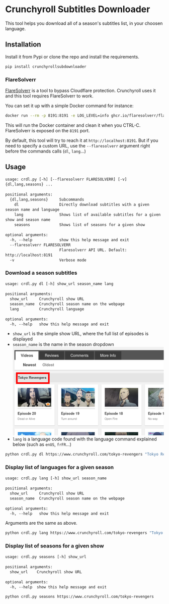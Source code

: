 # Crunchyroll Subtitles Downloader

This tool helps you download all of a season's subtitles list, in your choosen language.

## Installation

Install it from Pypi or clone the repo and install the requirements.

```bash
pip install crunchyrollsubdownloader
```

### FlareSolverr

[FlareSolverr](https://github.com/FlareSolverr/FlareSolverr) is a tool to bypass Cloudflare protection. Crunchyroll uses it and this tool requires FlareSolverr to work.

You can set it up with a simple Docker command for instance:

```bash
docker run --rm -p 8191:8191 -e LOG_LEVEL=info ghcr.io/flaresolverr/flaresolverr:latest
```

This will run the Docker container and clean it when you CTRL-C. FlareSolverr is exposed on the `8191` port.

By default, this tool will try to reach it at `http://localhost:8191`. But if you need to specify a custom URL, use the `--flaresolverr` argument right before the commands calls (`dl`, `lang`...)

## Usage

```
usage: crdl.py [-h] [--flaresolverr FLARESOLVERR] [-v] {dl,lang,seasons} ...

positional arguments:
  {dl,lang,seasons}     Subcommands
    dl                  Directly download subtitles with a given season name and language
    lang                Shows list of available subtitles for a given show and season name
    seasons             Shows list of seasons for a given show

optional arguments:
  -h, --help            show this help message and exit
  --flaresolverr FLARESOLVERR
                        Flaresolverr API URL. Default: http://localhost:8191
  -v                    Verbose mode
```

### Download a season subtitles

```
usage: crdl.py dl [-h] show_url season_name lang

positional arguments:
  show_url     Crunchyroll show URL
  season_name  Crunchyroll season name on the webpage
  lang         Crunchyroll language

optional arguments:
  -h, --help   show this help message and exit
```

- `show_url` is the simple show URL, where the full list of episodes is displayed
- `season_name` is the name in the season dropdown
  ![Red rectangle to show how to choose the season name](assets/season_name.png)
- `lang` is a language code found with the language command explained below (such as `enUS`, `frFR`...)

```bash
python crdl.py dl https://www.crunchyroll.com/tokyo-revengers "Tokyo Revengers" enUS
```

### Display list of languages for a given season

```
usage: crdl.py lang [-h] show_url season_name

positional arguments:
  show_url     Crunchyroll show URL
  season_name  Crunchyroll season name on the webpage

optional arguments:
  -h, --help   show this help message and exit
```

Arguments are the same as above.

```bash
python crdl.py lang https://www.crunchyroll.com/tokyo-revengers "Tokyo Revengers"
```

### Display list of seasons for a given show

```
usage: crdl.py seasons [-h] show_url

positional arguments:
  show_url    Crunchyroll show URL

optional arguments:
  -h, --help  show this help message and exit
```

```bash
python crdl.py seasons https://www.crunchyroll.com/tokyo-revengers
```
